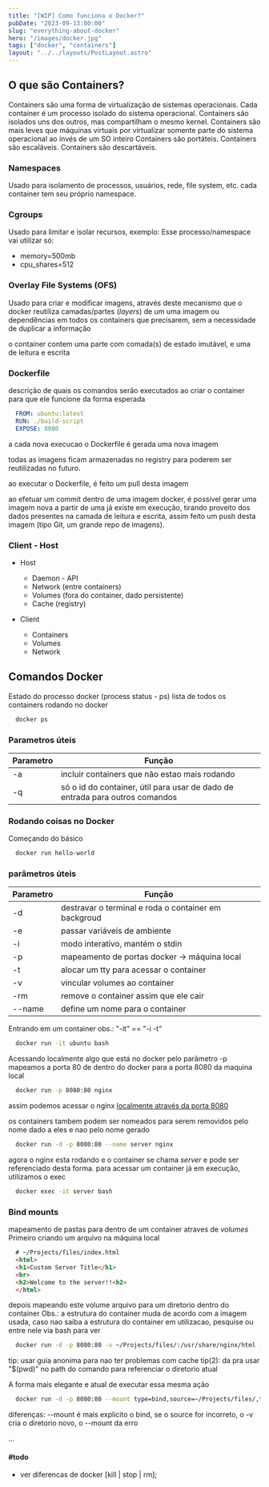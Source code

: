 ```yaml
---
title: "[WIP] Como funciona o Docker?"
pubDate: "2023-09-13:00:00"
slug: "everything-about-docker"
hero: "/images/docker.jpg"
tags: ["docker", "containers"]
layout: "../../layouts/PostLayout.astro"
---
```


## O que são Containers?

Containers são uma forma de virtualização de sistemas operacionais.
Cada container é um processo isolado do sistema operacional.
Containers são isolados uns dos outros, mas compartilham o mesmo kernel.
Containers são mais leves que máquinas virtuais por virtualizar somente parte do sistema operacional ao invés de um SO inteiro
Containers são portáteis.
Containers são escaláveis.
Containers são descartáveis.

### Namespaces

Usado para isolamento de processos, usuários, rede, file system, etc.
cada container tem seu próprio namespace.

### Cgroups

Usado para limitar e isolar recursos, exemplo: Esse processo/namespace vai utilizar só:

* memory=500mb
* cpu_shares=512

### Overlay File Systems (OFS)

Usado para criar e modificar imagens, através deste mecanismo que o docker reutiliza camadas/partes (_layers_) de um uma imagem ou dependências em todos os containers que precisarem, sem a necessidade de duplicar a informação

o container contem uma parte com comada(s) de estado imutável, e uma de leitura e escrita

### Dockerfile

descrição de quais os comandos serão executados ao criar o container para que ele funcione da forma esperada

``` yaml
  FROM: ubuntu:latest
  RUN: ./build-script
  EXPOSE: 8080
```

a cada nova execucao o Dockerfile é gerada uma nova imagem

todas as imagens ficam armazenadas no registry para poderem ser reutilizadas no futuro.

ao executar o Dockerfile, é feito um pull desta imagem

ao efetuar um commit dentro de uma imagem docker, é possivel gerar uma imagem nova a partir de uma já existe em execução, tirando proveito dos dados presentes na camada de leitura e escrita, assim feito um push desta imagem (tipo Git, um grande repo de imagens).

### Client - Host

* Host
  * Daemon - API
  * Network (entre containers)
  * Volumes (fora do container, dado persistente)
  * Cache (registry)

* Client
  * Containers
  * Volumes
  * Network

## Comandos Docker

Estado do processo docker (process status - ps)
lista de todos os containers rodando no docker

``` sh
  docker ps
```

### Parametros úteis

| Parametro | Função                                                                       |
| --------- | ---------------------------------------------------------------------------- |
| -a        | incluir containers que não estao mais rodando                                |
| -q        | só o id do container, útil para usar de dado de entrada para outros comandos |

### Rodando coisas no Docker

Começando do básico

``` sh
  docker run hello-world
```

### parâmetros úteis

| Parametro | Função                                               |
| --------- | ---------------------------------------------------- |
| -d        | destravar o terminal e roda o container em backgroud |
| -e        | passar variáveis de ambiente                         |
| -i        | modo interativo, mantém o stdin                      |
| -p        | mapeamento de portas docker -> máquina local         |
| -t        | alocar um tty para acessar o container               |
| -v        | vincular volumes ao container                        |
| -rm       | remove o container assim que ele cair                |
| --name    | define um nome para o container                      |


Entrando em um container
obs.:  "-it"  ==  "-i -t" 

``` sh
  docker run -it ubuntu bash
```

Acessando localmente algo que está no docker
pelo parâmetro -p mapeamos a porta 80 de dentro do docker para a porta 8080 da maquina local

``` sh
  docker run -p 8080:80 nginx
```

assim podemos acessar o nginx [localmente através da porta 8080](http://localhost:8080)


os containers tambem podem ser nomeados para serem removidos pelo nome dado a eles e nao pelo nome gerado

``` sh
  docker run -d -p 8080:80 --name server nginx
```

agora o nginx esta rodando e o container se chama _server_ e pode ser referenciado desta forma.
para acessar um container já em execução, utilizamos o exec

``` sh
  docker exec -it server bash
```

### Bind mounts 
mapeamento de pastas para dentro de um container atraves de _volumes_
Primeiro criando um arquivo na máquina local

```` html
  # ~/Projects/files/index.html
  <html>
  <h1>Custom Server Title</h1>
  <br>
  <h2>Welcome to the server!!<h2>
  </html>
````

depois mapeando este volume arquivo para um diretorio dentro do container
Obs.: a estrutura do container muda de acordo com a imagem usada, caso nao saiba a estrutura do container em utilizacao, pesquise ou entre nele via bash para ver

``` sh
  docker run -d -p 8080:80 -v ~/Projects/files/:/usr/share/nginx/html --name server nginx
```

tip: usar guia anonima para nao ter problemas com cache
tip(2): da pra usar "$(pwd)" no path do comando para referenciar o diretorio atual


A forma mais elegante e atual de executar essa mesma ação

``` sh
  docker run -d -p 8080:80 --mount type=bind,source=~/Projects/files/,target=/usr/share/nginx/html --name server nginx
```

diferenças: --mount é mais explicito o bind, se o source for incorreto, o -v cria o diretorio novo, o --mount da erro

...
#### #todo
* ver diferencas de docker [kill | stop | rm];
